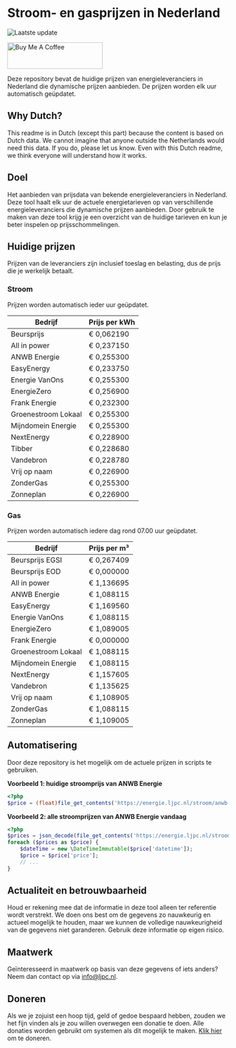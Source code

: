 # Stroom- en gasprijzen in Nederland

![Laatste update](https://img.shields.io/badge/laatste%20update-2024--03--28%2001%3A00%20CET-brightgreen)

<a href="https://www.buymeacoffee.com/Lars-" target="_blank"><img src="https://cdn.buymeacoffee.com/buttons/v2/default-orange.png" alt="Buy Me A Coffee" height="60" style="height: 60px !important;width: 217px !important;" ></a>

Deze repository bevat de huidige prijzen van energieleveranciers in Nederland die dynamische prijzen aanbieden. De prijzen worden elk uur automatisch geüpdatet.

## Why Dutch?

This readme is in Dutch (except this part) because the content is based on Dutch data. We cannot imagine that anyone outside the Netherlands would need this data. If you do, please let us know. Even with this Dutch readme, we think
everyone will understand how it works.

## Doel

Het aanbieden van prijsdata van bekende energieleveranciers in Nederland. Deze tool haalt elk uur de actuele energietarieven op van verschillende energieleveranciers die dynamische prijzen aanbieden. Door gebruik te maken van deze tool
krijg je een overzicht van de huidige tarieven en kun je beter inspelen op prijsschommelingen.

## Huidige prijzen

Prijzen van de leveranciers zijn inclusief toeslag en belasting, dus de prijs die je werkelijk betaalt.

### Stroom

Prijzen worden automatisch ieder uur geüpdatet.

 Bedrijf | Prijs per kWh 
---------|---------------
Beursprijs | € 0,062190
All in power | € 0,237150
ANWB Energie | € 0,255300
EasyEnergy | € 0,233750
Energie VanOns | € 0,255300
EnergieZero | € 0,256900
Frank Energie | € 0,232300
Groenestroom Lokaal | € 0,255300
Mijndomein Energie | € 0,255300
NextEnergy | € 0,228900
Tibber | € 0,228680
Vandebron | € 0,228780
Vrij op naam | € 0,226900
ZonderGas | € 0,255300
Zonneplan | € 0,226900


### Gas

Prijzen worden automatisch iedere dag rond 07.00 uur geüpdatet.

 Bedrijf | Prijs per m³ 
---------|--------------
Beursprijs EGSI | € 0,267409
Beursprijs EOD | € 0,000000
All in power | € 1,136695
ANWB Energie | € 1,088115
EasyEnergy | € 1,169560
Energie VanOns | € 1,088115
EnergieZero | € 1,089005
Frank Energie | € 0,000000
Groenestroom Lokaal | € 1,088115
Mijndomein Energie | € 1,088115
NextEnergy | € 1,157605
Vandebron | € 1,135625
Vrij op naam | € 1,108905
ZonderGas | € 1,088115
Zonneplan | € 1,109005


## Automatisering

Door deze repository is het mogelijk om de actuele prijzen in scripts te gebruiken.

**Voorbeeld 1: huidige stroomprijs van ANWB Energie**

```php
<?php
$price = (float)file_get_contents('https://energie.ljpc.nl/stroom/anwb-energie-nu.txt');

```

**Voorbeeld 2: alle stroomprijzen van ANWB Energie vandaag**

```php
<?php
$prices = json_decode(file_get_contents('https://energie.ljpc.nl/stroom/all-in-power-vandaag.json'),true);
foreach ($prices as $price) {
    $dateTime = new \DateTimeImmutable($price['datetime']);
    $price = $price['price'];
    // ...
}
```

## Actualiteit en betrouwbaarheid

Houd er rekening mee dat de informatie in deze tool alleen ter referentie wordt verstrekt. We doen ons best om de gegevens zo nauwkeurig en actueel mogelijk te houden, maar we kunnen de volledige nauwkeurigheid van de gegevens niet
garanderen. Gebruik deze informatie op eigen risico.

## Maatwerk

Geïnteresseerd in maatwerk op basis van deze gegevens of iets anders? Neem dan contact op
via [info@ljpc.nl](mailto:info@ljpc.nl?subject=Energie%20prijzen).

## Doneren

Als we je zojuist een hoop tijd, geld of gedoe bespaard hebben, zouden we het fijn vinden als je zou willen overwegen een
donatie te doen. Alle donaties worden gebruikt om systemen als dit mogelijk te
maken. [Klik hier](https://www.buymeacoffee.com/Lars-) om te doneren.
